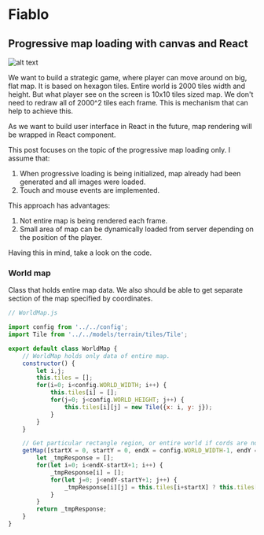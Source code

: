# Fiablo


## Progressive map loading with canvas and React
![alt text](https://github.com/kumek/fiablo/raw/master/data/fiablo_map4.gif "Logo Title Text 1")

We want to build a strategic game, where player can move around on big, flat map. It is based on hexagon tiles. Entire world is 2000 tiles width and height.
But what player see on the screen is 10x10 tiles sized map. We don't need to redraw all of 2000^2 tiles each frame.
This is mechanism that can help to achieve this.

As we want to build user interface in React in the future, map rendering will be wrapped in React component.

This post focuses on the topic of the progressive map loading only. I assume that:
1. When progressive loading is being initialized, map already had been generated and all images were loaded.
2. Touch and mouse events are implemented.

This approach has advantages:
1. Not entire map is being rendered each frame.
2. Small area of map can be dynamically loaded from server depending on the position of the player.

Having this in mind, take a look on the code.
### World map
Class that holds entire map data. We also should be able to get separate section of the map specified by coordinates.


```javascript
// WorldMap.js

import config from '../../config';
import Tile from '../../models/terrain/tiles/Tile';

export default class WorldMap {
    // WorldMap holds only data of entire map.
    constructor() {
        let i,j;
        this.tiles = [];
        for(i=0; i<config.WORLD_WIDTH; i++) {
            this.tiles[i] = [];
            for(j=0; j<config.WORLD_HEIGHT; j++) {
                this.tiles[i][j] = new Tile({x: i, y: j});
            }
        }
    }

    // Get particular rectangle region, or entire world if cords are not specified
    getMap([startX = 0, startY = 0, endX = config.WORLD_WIDTH-1, endY = config.WORLD_HEIGHT-1]) {
        let _tmpResponse = [];
        for(let i=0; i<endX-startX+1; i++) {
            _tmpResponse[i] = [];
            for(let j=0; j<endY-startY+1; j++) {
                _tmpResponse[i][j] = this.tiles[i+startX] ? this.tiles[i+startX][j+startY] : undefined;
            }
        }
        return _tmpResponse;
    }
}
```








